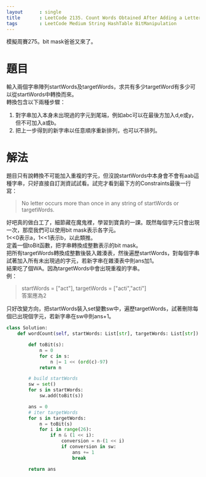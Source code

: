 ```yaml
---
layout      : single
title       : LeetCode 2135. Count Words Obtained After Adding a Letter
tags 		: LeetCode Medium String HashTable BitManipulation 
---
```

模擬周賽275。bit mask爸爸又來了。

# 題目
輸入兩個字串陣列startWords及targetWords，求共有多少targetWord有多少可以從startWords中轉換而來。  
轉換包含以下兩種步驟：  
1. 對字串加入本身未出現過的字元到尾端，例如abc可以在最後方加入d,e或y，但不可加入a或b。  
2. 把上一步得到的新字串以任意順序重新排列，也可以不排列。  

# 解法
題目只有說轉換不可能加入重複的字元，但沒說startWords中本身會不會有aab這種字串，只好直接自訂測資試試看。試完才看到最下方的Constraints最後一行寫：  
> No letter occurs more than once in any string of startWords or targetWords.  

好吧真的做白工了，細節藏在魔鬼裡，學習到寶貴的一課。既然每個字元只會出現一次，那麼我們可以使用bit mask表示各字元。  
1<<0表示a，1<<1表示b，以此類推。  
定義一個toBit函數，把字串轉換成整數表示的bit mask。  
把所有targetWords轉換成整數後裝入雜湊表，然後遍歷startWords，對每個字串試著加入所有未出現過的字元，若新字串在雜湊表中則ans加1。  
結果吃了個WA。因為targetWords中會出現重複的字串。  
例：  
> startWords = ["act"], targetWords = ["acti","acti"]  
> 答案應為2  

只好改變方向，把startWords裝入set變數sw中，遍歷targetWords，試著刪除每個已出現個字元，若新字串在sw中則ans+1。

```python
class Solution:
    def wordCount(self, startWords: List[str], targetWords: List[str]) -> int:

        def toBit(s):
            n = 0
            for c in s:
                n |= 1 << (ord(c)-97)
            return n

        # build startWords
        sw = set()
        for s in startWords:
            sw.add(toBit(s))

        ans = 0
        # iter targetWords
        for s in targetWords:
            n = toBit(s)
            for i in range(26):
                if n & (1 << i):
                    conversion = n-(1 << i)
                    if conversion in sw:
                        ans += 1
                        break

        return ans

```
